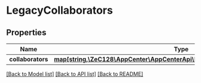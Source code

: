 # LegacyCollaborators

## Properties
Name | Type | Description | Notes
------------ | ------------- | ------------- | -------------
**collaborators** | [**map[string,\ZeC128\AppCenter\AppCenterApi\LegacyAppListResponseCollaborators]**](LegacyAppListResponseCollaborators.md) |  | [optional] 

[[Back to Model list]](../README.md#documentation-for-models) [[Back to API list]](../README.md#documentation-for-api-endpoints) [[Back to README]](../README.md)


